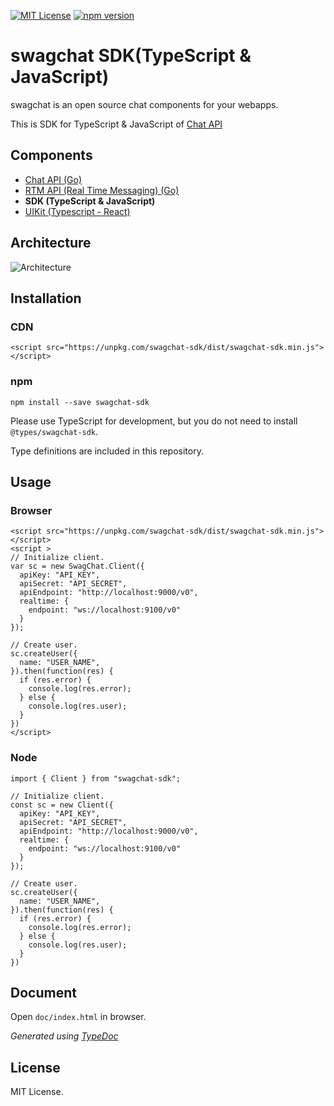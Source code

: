 [![MIT License](http://img.shields.io/badge/license-MIT-blue.svg?style=flat)](LICENSE)
[![npm version](https://badge.fury.io/js/swagchat-sdk.svg)](https://badge.fury.io/js/swagchat-sdk)

# swagchat SDK(TypeScript & JavaScript)

swagchat is an open source chat components for your webapps.

This is SDK for TypeScript & JavaScript of [Chat API](http://github.com/fairway-corp/swagchat-chat-api)


## Components

* [Chat API (Go)](http://github.com/fairway-corp/swagchat-chat-api)
* [RTM API (Real Time Messaging) (Go)](http://github.com/fairway-corp/swagchat-rtm-api)
* **SDK (TypeScript & JavaScript)**
* [UIKit (Typescript - React)](http://github.com/fairway-corp/react-swagchat)

## Architecture

![Architecture](https://client.fairway.ne.jp/swagchat/img/architecture-201703011307.png "Architecture")

## Installation

### CDN

```
<script src="https://unpkg.com/swagchat-sdk/dist/swagchat-sdk.min.js"></script>
```

### npm

```
npm install --save swagchat-sdk
```

Please use TypeScript for development, but you do not need to install `@types/swagchat-sdk`.


Type definitions are included in this repository.

## Usage

### Browser

```
<script src="https://unpkg.com/swagchat-sdk/dist/swagchat-sdk.min.js"></script>
<script >
// Initialize client.
var sc = new SwagChat.Client({
  apiKey: "API_KEY",
  apiSecret: "API_SECRET",
  apiEndpoint: "http://localhost:9000/v0",
  realtime: {
    endpoint: "ws://localhost:9100/v0"
  }
});

// Create user.
sc.createUser({
  name: "USER_NAME",
}).then(function(res) {
  if (res.error) {
    console.log(res.error);
  } else {
    console.log(res.user);
  }
})
</script>
```

### Node

```
import { Client } from "swagchat-sdk";

// Initialize client.
const sc = new Client({
  apiKey: "API_KEY",
  apiSecret: "API_SECRET",
  apiEndpoint: "http://localhost:9000/v0",
  realtime: {
    endpoint: "ws://localhost:9100/v0"
  }
});

// Create user.
sc.createUser({
  name: "USER_NAME",
}).then(function(res) {
  if (res.error) {
    console.log(res.error);
  } else {
    console.log(res.user);
  }
})

```

## Document

Open `doc/index.html` in browser.

*Generated using [TypeDoc](http://typedoc.org)*

## License

MIT License.
